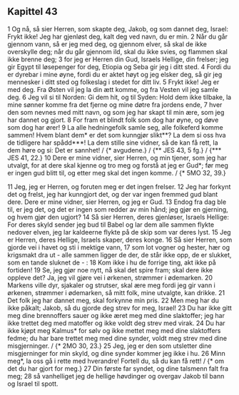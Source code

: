 ## Kapittel 43

1 Og nå, så sier Herren, som skapte deg, Jakob, og som dannet deg, Israel: Frykt ikke! Jeg har gjenløst deg, kalt deg ved navn, du er min.
2 Når du går gjennom vann, så er jeg med deg, og gjennom elver, så skal de ikke overskylle deg; når du går gjennom ild, skal du ikke svies, og flammen skal ikke brenne deg;
3 for jeg er Herren din Gud, Israels Hellige, din frelser; jeg gir Egypt til løsepenger for deg, Etiopia og Seba gir jeg i ditt sted.
4 Fordi du er dyrebar i mine øyne, fordi du er aktet høyt og jeg elsker deg, så gir jeg mennesker i ditt sted og folkeslag i stedet for ditt liv.
5 Frykt ikke! Jeg er med deg. Fra Østen vil jeg la din ætt komme, og fra Vesten vil jeg samle deg.
6 Jeg vil si til Norden: Gi dem hit, og til Syden: Hold dem ikke tilbake, la mine sønner komme fra det fjerne og mine døtre fra jordens ende,
7 hver den som nevnes med mitt navn, og som jeg har skapt til min ære, som jeg har dannet og gjort.
8 For fram et blindt folk som dog har øyne, og døve som dog har ører!
9 La alle hedningefolk samle seg, alle folkeferd komme sammen! Hvem blant dem* er det som kunngjør slikt**? La dem si oss hva de tidligere har spådd***! La dem stille sine vidner, så de kan få rett, la dem høre og si: Det er sannhet! / {* avgudene.} / {** JES 43, 5 fg.} / {*** JES 41, 22.}
10 Dere er mine vidner, sier Herren, og min tjener, som jeg har utvalgt, for at dere skal kjenne og tro meg og forstå at jeg er Gud*; før meg er ingen gud blitt til, og etter meg skal det ingen komme. / {* 5MO 32, 39.}

11 Jeg, jeg er Herren, og foruten meg er det ingen frelser.
12 Jeg har forkynt det og frelst, jeg har kunngjort det, og der var ingen fremmed gud blant dere. Dere er mine vidner, sier Herren, og jeg er Gud.
13 Endog fra dag ble til, er jeg det, og det er ingen som redder av min hånd; jeg gjør en gjerning, og hvem gjør den ugjort?
14 Så sier Herren, deres gjenløser, Israels Hellige: For deres skyld sender jeg bud til Babel og lar dem alle sammen flykte nedover elven, jeg lar kaldeerne flykte på de skip som var deres lyst.
15 Jeg er Herren, deres Hellige, Israels skaper, deres konge.
16 Så sier Herren, som gjorde vei i havet og sti i mektige vann,
17 som lot vogner og hester, hær og krigsmakt dra ut - alle sammen ligger de der, de står ikke opp, de er slukket, som en tande sluknet de - :
18 Kom ikke i hu de forrige ting, akt ikke på fortiden!
19 Se, jeg gjør noe nytt, nå skal det spire fram; skal dere ikke oppleve det? Ja, jeg vil gjøre vei i ørkenen, strømmer i ødemarken.
20 Markens ville dyr, sjakaler og strutser, skal ære meg fordi jeg gir vann i ørkenen, strømmer i ødemarken, så mitt folk, mine utvalgte, kan drikke.
21 Det folk jeg har dannet meg, skal forkynne min pris.
22 Men meg har du ikke påkalt; Jakob, så du gjorde deg strev for meg, Israel!
23 Du har ikke gitt meg dine brennoffers sauer og ikke æret meg med dine slaktoffer; jeg har ikke trettet deg med matoffer og ikke voldt deg strev med virak.
24 Du har ikke kjøpt meg Kalmus* for sølv og ikke mettet meg med dine slaktoffers fedme; du har bare trettet meg med dine synder, voldt meg strev med dine misgjerninger. / {* 2MO 30, 23.}
25 Jeg, jeg er den som utsletter dine misgjerninger for min skyld, og dine synder kommer jeg ikke i hu.
26 Minn meg*, la oss gå i rette med hverandre! Fortell du, så du kan få rett! / {* om det du har gjort for meg.}
27 Din første far syndet, og dine talsmenn falt fra meg;
28 så vanhelliget jeg de hellige høvdinger og overgav Jakob til bann og Israel til spott.
